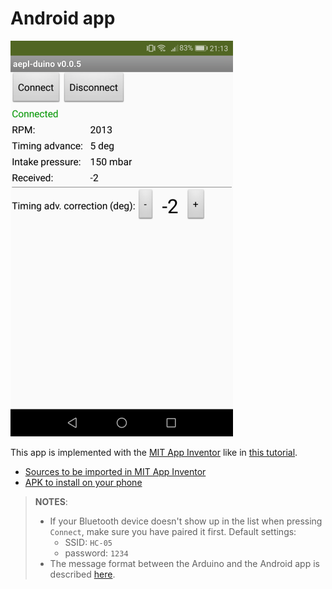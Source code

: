 # Android app

![screenshot](screenshot.png)

This app is implemented with the [MIT App Inventor](http://ai2.appinventor.mit.edu/) like in
[this tutorial](https://howtomechatronics.com/tutorials/arduino/how-to-build-custom-android-app-for-your-arduino-project-using-mit-app-inventor/).

* [Sources to be imported in MIT App Inventor](aepl_duino.aia)
* [APK to install on your phone](aepl_duino.apk)

> **NOTES**:
>
> * If your Bluetooth device doesn't show up in the list when pressing `Connect`, make sure you have
>   paired it first. Default settings:
>     - SSID: `HC-05`
>     - password: `1234`
> * The message format between the Arduino and the Android app is described
>   [here](bt-msg-format.md).
